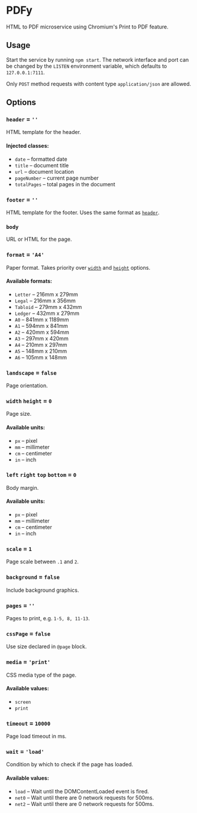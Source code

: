 # PDFy

HTML to PDF microservice using Chromium's Print to PDF feature.

## Usage

Start the service by running `npm start`. The network interface and port can be changed by the `LISTEN` environment variable, which defaults to `127.0.0.1:7111`.

Only `POST` method requests with content type `application/json` are allowed.

## Options

### `header` =  `''`

HTML template for the header.

#### Injected classes:

* `date` – formatted date
* `title` – document title
* `url` – document location
* `pageNumber` – current page number
* `totalPages` – total pages in the document

### `footer` =  `''`

HTML template for the footer. Uses the same format as [`header`](#header).

### `body`

URL or HTML for the page.

### `format` =  `'A4'`

Paper format. Takes priority over [`width`](#width%20height) and [`height`](#width%20height) options.

#### Available formats:

* `Letter` – 216mm x 279mm
* `Legal` – 216mm x 356mm
* `Tabloid` – 279mm x 432mm
* `Ledger` – 432mm x 279mm
* `A0` – 841mm x 1189mm
* `A1` – 594mm x 841mm
* `A2` – 420mm x 594mm
* `A3` – 297mm x 420mm
* `A4` – 210mm x 297mm
* `A5` – 148mm x 210mm
* `A6` – 105mm x 148mm

### `landscape` = `false`

Page orientation.

### `width` `height` = `0`

Page size.

#### Available units:

* `px` – pixel
* `mm` – millimeter
* `cm` – centimeter
* `in` – inch

### `left` `right` `top` `bottom` = `0`

Body margin.

#### Available units:

* `px` – pixel
* `mm` – millimeter
* `cm` – centimeter
* `in` – inch

### `scale` = `1`

Page scale between `.1` and `2`.

### `background` = `false`

Include background graphics.

### `pages` = `''`

Pages to print, e.g. `1-5, 8, 11-13`.

### `cssPage` = `false`

Use size declared in `@page` block.

### `media` = `'print'`

CSS media type of the page.

#### Available values:

* `screen`
* `print`

### `timeout` = `10000`

Page load timeout in ms.

### `wait` = `'load'`

Condition by which to check if the page has loaded.

#### Available values:

* `load` – Wait until the DOMContentLoaded event is fired.
* `net0` – Wait until there are 0 network requests for 500ms.
* `net2` – Wait until there are 0 network requests for 500ms.
